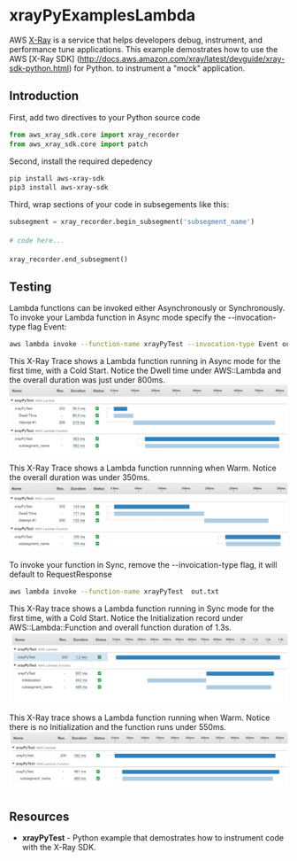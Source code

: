 # xrayPyExamplesLambda

AWS  [X-Ray](https://aws.amazon.com/xray/) is a service that helps developers debug, instrument, and performance tune applications.
This example demostrates how to use the AWS [X-Ray SDK] (http://docs.aws.amazon.com/xray/latest/devguide/xray-sdk-python.html) for Python. to instrument a "mock" application.

## Introduction

First, add two directives to your Python source code

```python
from aws_xray_sdk.core import xray_recorder
from aws_xray_sdk.core import patch
```

Second, install the required depedency

```bash
pip install aws-xray-sdk
pip3 install aws-xray-sdk
```

Third, wrap sections of your code in subsegements like this:

```python
subsegment = xray_recorder.begin_subsegment('subsegment_name')

# code here...

xray_recorder.end_subsegment()
```
## Testing

Lambda functions can be invoked either Asynchronously or Synchronously. To invoke your Lambda function in Async mode specify the --invocation-type flag Event:

```bash
aws lambda invoke --function-name xrayPyTest --invocation-type Event out.txt
```
This X-Ray Trace shows a Lambda function running in Async mode for the first time, with a Cold Start. Notice the Dwell time under AWS::Lambda and the overall duration was just under 800ms.
![Async Cold start](media/Async-cold.png)

This X-Ray Trace shows a Lambda function runnning when Warm. Notice the overall duration was under 350ms.
![Async Cold start](media/Async-warm.png)

To invoke your function in Sync, remove the --invoication-type flag, it will default to RequestResponse

```bash
aws lambda invoke --function-name xrayPyTest  out.txt
```

This X-Ray trace shows a Lambda function running in Sync mode for the first time, with a Cold Start. Notice the Initialization record under AWS::Lambda::Function and overall function duration of 1.3s.
![Sync Cold start](media/Sync-cold.png)

This X-Ray trace shows a Lambda function running when Warm. Notice there is no Initialization and the function runs under 550ms.
![Sync Warm start](media/Sync-warm.png)

## Resources

- **xrayPyTest** - Python example that demostrates how to instrument code with the X-Ray SDK.